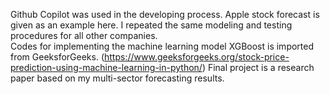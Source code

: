 Github Copilot was used in the developing process.
Apple stock forecast is given as an example here. I repeated the same modeling and testing procedures for all other companies.  
Codes for implementing the machine learning model XGBoost is imported from GeeksforGeeks. (https://www.geeksforgeeks.org/stock-price-prediction-using-machine-learning-in-python/)
Final project is a research paper based on my multi-sector forecasting results.
